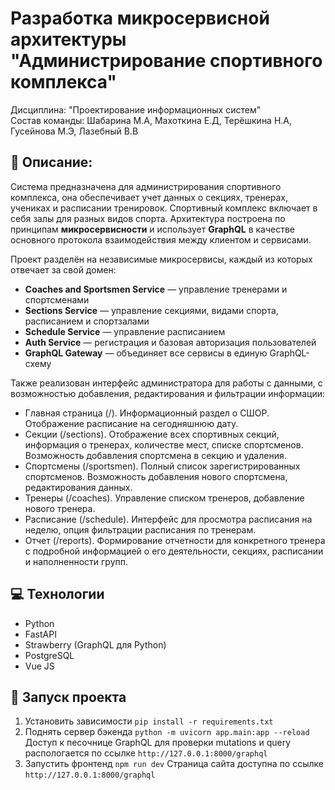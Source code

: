 # Разработка микросервисной архитектуры "Администрирование спортивного комплекса"
Дисциплина: "Проектирование информационных систем" <br>
Состав команды: Шабарина М.А, Махоткина Е.Д, Терёшкина Н.А, Гусейнова М.Э, Лазебный В.В

## 📝 Описание: 
Cистема предназначена для администрирования спортивного комплекса, она обеспечивает учет данных о секциях, тренерах, учениках и расписании тренировок. Спортивный комплекс включает в себя залы для разных видов спорта.
Архитектура построена по принципам **микросервисности** и использует **GraphQL** в качестве основного протокола взаимодействия между клиентом и сервисами.

Проект разделён на независимые микросервисы, каждый из которых отвечает за свой домен:
- **Coaches and Sportsmen Service** — управление тренерами и спортсменами
- **Sections Service** — управление секциями, видами спорта, расписанием и спортзалами
- **Schedule Service** — управление расписанием
- **Auth Service** — регистрация и базовая авторизация пользователей
- **GraphQL Gateway** — объединяет все сервисы в единую GraphQL-схему

Также реализован интерфейс администратора для работы с данными, с возможностью добавления, редактирования и фильтрации информации:
- Главная страница (/). Информационный раздел о СШОР. Отображение расписание на сегодняшнюю дату.
- Секции (/sections). Отображение всех спортивных секций, информация о тренерах, количестве мест, списке спортсменов. Возможность добавления спортсмена в секцию и удаления.
- Спортсмены (/sportsmen). Полный список зарегистрированных спортсменов. Возможность добавления нового спортсмена, редактирования данных.
- Тренеры (/coaches). Управление списком тренеров, добавление нового тренера.
- Расписание (/schedule). Интерфейс для просмотра расписания на неделю, опция фильтрации расписания по тренерам.
- Отчет (/reports). Формирование отчетности для конкретного тренера с подробной информацией о его деятельности, секциях, расписании и наполненности групп.


## 💻 Технологии
- Python
- FastAPI
- Strawberry (GraphQL для Python)
- PostgreSQL
- Vue JS


## 🚀 Запуск проекта
1. Установить зависимости
   ```pip install -r requirements.txt```
2. Поднять сервер бэкенда
   ```python -m uvicorn app.main:app --reload```
   Доступ к песочнице GraphQL для проверки mutations и query распологается по ссылке
   ```http://127.0.0.1:8000/graphql```
3. Запустить фронтенд
   ```npm run dev```
   Страница сайта доступна по ссылке
   ```http://127.0.0.1:8000/graphql```
